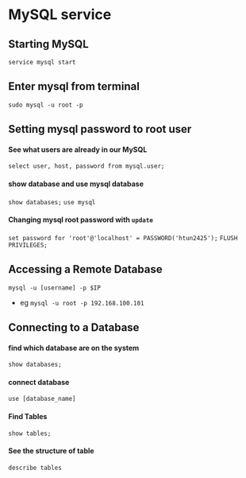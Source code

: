 # MySQL service 

## Starting MySQL

`service mysql start`

## Enter mysql from terminal

`sudo mysql -u root -p`

## Setting mysql password to root user

#### See what users are already in our MySQL
`select user, host, password from mysql.user;`

#### show database and use mysql database

`show databases;`
`use mysql`

#### Changing mysql root password with `update`

`set password for 'root'@'localhost' = PASSWORD('htun2425');`
`FLUSH PRIVILEGES;`

## Accessing a Remote Database

`mysql -u [username] -p $IP`

- eg `mysql -u root -p 192.168.100.101`

## Connecting to a Database

#### find which database are on the system
`show databases;`

#### connect database

`use [database_name]`

#### Find Tables
`show tables;`

#### See the structure of table

`describe tables`






